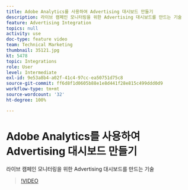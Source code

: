 ```yaml
---
title: Adobe Analytics를 사용하여 Advertising 대시보드 만들기
description: 라이브 캠페인 모니터링을 위한 Advertising 대시보드를 만드는 기술
feature: Advertising Integration
topics: null
activity: use
doc-type: feature video
team: Technical Marketing
thumbnail: 35121.jpg
kt: 5478
topic: Integrations
role: User
level: Intermediate
exl-id: 9e53a8b4-a02f-41c4-97cc-ea50751d75c8
source-git-commit: ff6d8f1d0605b88e1e8d441f28e815c499ddd0d9
workflow-type: tm+mt
source-wordcount: '32'
ht-degree: 100%

---
```


# Adobe Analytics를 사용하여 Advertising 대시보드 만들기

라이브 캠페인 모니터링을 위한 Advertising 대시보드를 만드는 기술

>[!VIDEO](https://video.tv.adobe.com/v/35121/?quality=12&learn=on)
